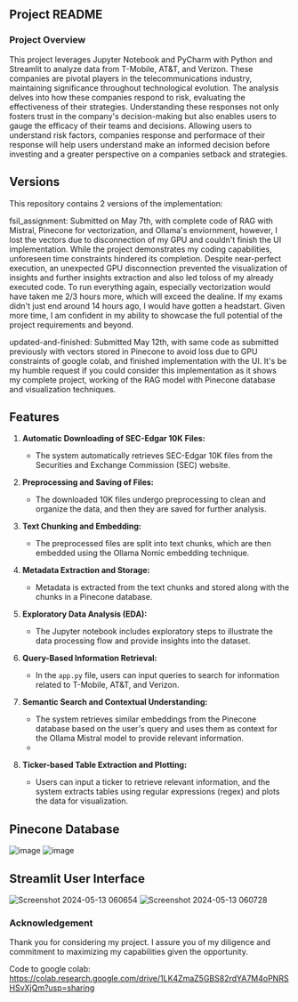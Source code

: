 ## Project README

### Project Overview

This project leverages Jupyter Notebook and PyCharm with Python and Streamlit to analyze data from T-Mobile, AT&T, and Verizon. These companies are pivotal players in the telecommunications industry, maintaining significance throughout technological evolution. The analysis delves into how these companies respond to risk, evaluating the effectiveness of their strategies. Understanding these responses not only fosters trust in the company's decision-making but also enables users to gauge the efficacy of their teams and decisions. Allowing users to understand risk factors, companies response and performace of their response will help users understand make an informed decision before investing and a greater perspective on a companies setback and strategies. 

## Versions
This repository contains 2 versions of the implementation: 

fsil_assignment: Submitted on May 7th, with complete code of RAG with Mistral, Pinecone for vectorization, and Ollama's enviornment, however, I lost the vectors due to disconnection of my GPU and couldn't finish the UI implementation. While the project demonstrates my coding capabilities, unforeseen time constraints hindered its completion. Despite near-perfect execution, an unexpected GPU disconnection prevented the visualization of insights and further insights extraction and also led toloss of my already executed code. To run everything again, especially vectorization would have taken me 2/3 hours more, which will exceed the dealine. If my exams didn't just end around 14 hours ago, I would have gotten a headstart. Given more time, I am confident in my ability to showcase the full potential of the project requirements and beyond.

updated-and-finished: Submitted May 12th, with same code as submitted previously with vectors stored in Pinecone to avoid loss due to GPU constraints of google colab, and finished implementation with the UI. It's be my humble request if you could consider this implementation as it shows my complete project, working of the RAG model with Pinecone database and visualization techniques. 

## Features

1. **Automatic Downloading of SEC-Edgar 10K Files:**
   - The system automatically retrieves SEC-Edgar 10K files from the Securities and Exchange Commission (SEC) website.
  
2. **Preprocessing and Saving of Files:**
   - The downloaded 10K files undergo preprocessing to clean and organize the data, and then they are saved for further analysis.

3. **Text Chunking and Embedding:**
   - The preprocessed files are split into text chunks, which are then embedded using the Ollama Nomic embedding technique.
  
4. **Metadata Extraction and Storage:**
   - Metadata is extracted from the text chunks and stored along with the chunks in a Pinecone database.

5. **Exploratory Data Analysis (EDA):**
   - The Jupyter notebook includes exploratory steps to illustrate the data processing flow and provide insights into the dataset.

6. **Query-Based Information Retrieval:**
   - In the `app.py` file, users can input queries to search for information related to T-Mobile, AT&T, and Verizon.
   
7. **Semantic Search and Contextual Understanding:**
   - The system retrieves similar embeddings from the Pinecone database based on the user's query and uses them as context for the Ollama Mistral model to provide relevant information.
   - 
8. **Ticker-based Table Extraction and Plotting:**
   - Users can input a ticker to retrieve relevant information, and the system extracts tables using regular expressions (regex) and plots the data for visualization.
  
## Pinecone Database
![image](https://github.com/shahtvisha/fsil-application/assets/91308439/cc8a8df9-26b0-4337-b8d9-1a1e9fb03f7c)
![image](https://github.com/shahtvisha/fsil-application/assets/91308439/440d8cf1-b59d-46a7-bbef-c78e5697c370)

## Streamlit User Interface
![Screenshot 2024-05-13 060654](https://github.com/shahtvisha/fsil-application/assets/91308439/638e9b13-faf8-4f52-9edf-362f36a4871f)
![Screenshot 2024-05-13 060728](https://github.com/shahtvisha/fsil-application/assets/91308439/00fda7ac-5cbf-41d2-b863-0934dcb2c5f4)


### Acknowledgement

Thank you for considering my project. I assure you of my diligence and commitment to maximizing my capabilities given the opportunity.

Code to google colab: https://colab.research.google.com/drive/1LK4ZmaZ5GBS82rdYA7M4oPNRSHSvXjQm?usp=sharing

